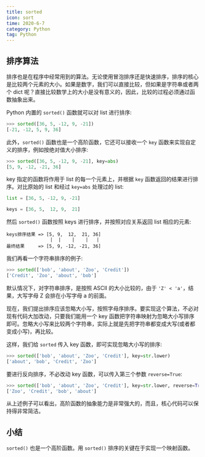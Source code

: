 ```yaml
---
title: sorted
icon: sort
time: 2020-6-7
category: Python
tag: Python
---
```


## 排序算法

排序也是在程序中经常用到的算法。无论使用冒泡排序还是快速排序，排序的核心是比较两个元素的大小。如果是数字，我们可以直接比较，但如果是字符串或者两个 dict 呢？直接比较数学上的大小是没有意义的，因此，比较的过程必须通过函数抽象出来。

Python 内置的 `sorted()` 函数就可以对 list 进行排序:

```py
>>> sorted([36, 5, -12, 9, -21])
[-21, -12, 5, 9, 36]
```

此外，`sorted()` 函数也是一个高阶函数，它还可以接收一个 `key` 函数来实现自定义的排序，例如按绝对值大小排序:

```py
>>> sorted([36, 5, -12, 9, -21], key=abs)
[5, 9, -12, -21, 36]
```

key 指定的函数将作用于 list 的每一个元素上，并根据 `key` 函数返回的结果进行排序。对比原始的 list 和经过 `key=abs` 处理过的 list:

```py
list = [36, 5, -12, 9, -21]

keys = [36, 5,  12, 9,  21]
```

然后 `sorted()` 函数按照 keys 进行排序，并按照对应关系返回 list 相应的元素:

```
keys排序结果 => [5, 9,  12,  21, 36]
                |  |    |    |   |
最终结果     => [5, 9, -12, -21, 36]
```

我们再看一个字符串排序的例子:

```py
>>> sorted(['bob', 'about', 'Zoo', 'Credit'])
['Credit', 'Zoo', 'about', 'bob']
```

默认情况下，对字符串排序，是按照 ASCII 的大小比较的，由于 `'Z' < 'a'`，结果，大写字母 Z 会排在小写字母 a 的前面。

现在，我们提出排序应该忽略大小写，按照字母序排序。要实现这个算法，不必对现有代码大加改动，只要我们能用一个 key 函数把字符串映射为忽略大小写排序即可。忽略大小写来比较两个字符串，实际上就是先把字符串都变成大写(或者都变成小写)，再比较。

这样，我们给 `sorted` 传入 key 函数，即可实现忽略大小写的排序:

```py
>>> sorted(['bob', 'about', 'Zoo', 'Credit'], key=str.lower)
['about', 'bob', 'Credit', 'Zoo']
```

要进行反向排序，不必改动 key 函数，可以传入第三个参数 `reverse=True`:

```py
>>> sorted(['bob', 'about', 'Zoo', 'Credit'], key=str.lower, reverse=True)
['Zoo', 'Credit', 'bob', 'about']
```

从上述例子可以看出，高阶函数的抽象能力是非常强大的，而且，核心代码可以保持得非常简洁。

## 小结

`sorted()` 也是一个高阶函数。用 `sorted()` 排序的关键在于实现一个映射函数。
